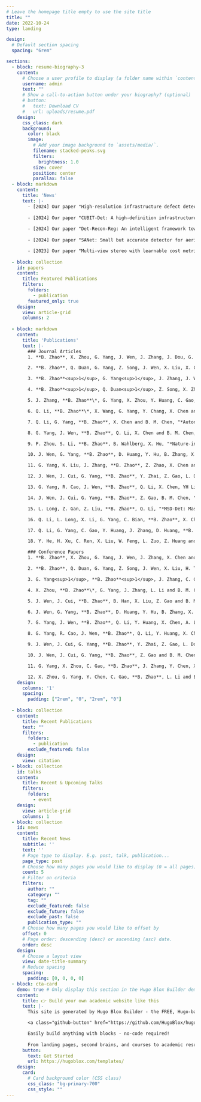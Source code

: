 ```yaml
---
# Leave the homepage title empty to use the site title
title: ""
date: 2022-10-24
type: landing

design:
  # Default section spacing
  spacing: "6rem"

sections:
  - block: resume-biography-3
    content:
      # Choose a user profile to display (a folder name within `content/authors/`)
      username: admin
      text: ""
      # Show a call-to-action button under your biography? (optional)
      # button:
      #   text: Download CV
      #   url: uploads/resume.pdf
    design:
      css_class: dark
      background:
        color: black
        image:
          # Add your image background to `assets/media/`.
          filename: stacked-peaks.svg
          filters:
            brightness: 1.0
          size: cover
          position: center
          parallax: false
  - block: markdown
    content:
      title: 'News'
      text: |-
        - [2024] Our paper "High-resolution infrastructure defect detection dataset sourced by unmanned systems and validated with deep learning approaches" is accepted to **Automation in Construction (AIC)**!
        
        - [2024] Our paper "CUBIT-Det: A high-definition infrastructure defect dataset fully evaluated with deep learning processes" is accepted to **IEEE International Conference on Control & Automation (ICCA)**!
        
        - [2024] Our paper "Det-Recon-Reg: An intelligent framework towards automated large-Scale infrastructure inspection" is accepted to **IEEE/RSJ International Conference on Intelligent Robots and Systems (IROS)**!
        
        - [2024] Our paper "SANet: Small but accurate detector for aerial flying object" is accepted to **IEEE International Conference on Robotics and Automation (ICRA)**!

        - [2023] Our paper "Multi-view stereo with learnable cost metric" is accepted to **IEEE/RSJ International Conference on Intelligent Robots and Systems (IROS)**!
  
  - block: collection
    id: papers
    content:
      title: Featured Publications
      filters:
        folders:
          - publication
        featured_only: true
    design:
      view: article-grid
      columns: 2
  
  - block: markdown
    content:
      title: 'Publications'
      text: |-
        ### Journal Articles
        1. **B. Zhao**, X. Zhou, G. Yang, J. Wen, J. Zhang, J. Dou, G. Li, X. Chen and B. M. Chen, "*High-resolution infrastructure defect detection dataset sourced by unmanned systems and validated with deep learning approaches*", **Automation in Construction (AIC)**, 2024.

        2. **B. Zhao**, Q. Duan, G. Yang, Z. Song, J. Wen, X. Liu, X. Chen and B. M. Chen, "*High-Performance Real-Time Defect Detector for UAV-Based Online Large-Scale Infrastructure Detection*", **IEEE Transactions on Automation Science and Engineering (T-ASE)**, 2024. (Under Review)

        3. **B. Zhao**<sup>1</sup>, G. Yang<sup>1</sup>, J. Zhang, J. Wen, X. Chen and B. M. Chen, "*Det-Recon-Reg: An Intelligent Framework Towards Automated Large-Scale Infrastructure Inspection*", **IEEE Transactions on Instrumentation and Measurement (T-IM)**, 2024. (Under Review) (<sup>1</sup>denotes co-first author)

        4. **B. Zhao**<sup>1</sup>, Q. Duan<sup>1</sup>, Z. Song, X. Zhang, X. Liu, X. Chen and B. M. Chen, "*VGS: Voxel Map based Surfel Gaussian Splatting for Scene Reconstruction*", **IEEE Transactions on Industrial Electronics (T-IE)**, 2024. (Under Review) (<sup>1</sup>denotes co-first author)

        5. J. Zhang, **B. Zhao**\*, G. Yang, X. Zhou, Y. Huang, C. Gao, X. Chen and B. M. Chen, "*Automated High-Precision Digital Twin Modeling of Building Façade Defects with Geobim-Assisted Registration*", **Advanced Engineering Informatics**, 2024. (Revised and Resubmitted) (\*denotes corresponding author)

        6. Q. Li, **B. Zhao**\*, X. Wang, G. Yang, Y. Chang, X. Chen and B. M. Chen, "*Autonomous Building Material Stock Estimation using 3D Modeling and Multilayer Perceptron: A Case of Hong Kong*", **Resources, Conservation & Recycling**, 2024. (Under Review) (\*denotes corresponding author)

        7. Q. Li, G. Yang, **B. Zhao**, X. Chen and B. M. Chen, "*Autonomous design framework for building integrated photovoltaics: data collection, 3D modeling, and deployment strategy*", **Applied Energy**, 2024.

        8. G. Yang, J. Wen, **B. Zhao**, Q. Li, X. Chen and B. M. Chen, "*Towards End-to-End Underwater Multi-View Stereo for Real-World Dense Scene Reconstruction*", **IEEE Transactions on Industrial Informatics (T-II)**, 2024. (Revised and Resubmitted)

        9. P. Zhou, S. Li, **B. Zhao**, B. Wahlberg, X. Hu, "*Nature-inspired dynamic control for pursuit-evasion of robots*", **Automatica**, 2024. (Under Review)

        10. J. Wen, G. Yang, **B. Zhao**, D. Huang, Y. Hu, B. Zhang, X. Chen and B. M. Chen, "*A semi-supervised domain-adaptive real-world underwater image enhancement method*", **IEEE Transactions on Circuits and Systems for Video Technology (T-CSVT)**, 2024. (Under Review)

        11. G. Yang, K. Liu, J. Zhang, **B. Zhao**, Z. Zhao, X. Chen and B. M. Chen, "*Datasets and processing methods for boosting visual inspection of civil infrastructure: A comprehensive review and case study on crack classifications, segmentation, and detection*", **Construction and Building Materials**, 2022.

        12. J. Wen, J. Cui, G. Yang, **B. Zhao**, Y. Zhai, Z. Gao, L. Dou and B. M. Chen, "*WaterFormer: Global-Local transformer for underwater image enhancement with environment adaptor*", **IEEE Robotics and Automation Magazine (RA-M)**, 2024.

        13. G. Yang, R. Cao, J. Wen, **B. Zhao**, Q. Li, X. Chen, YH Liu and B. M. Chen, "*Multi-View Stereo with Geometric Encoding for Large-Scale Dense Scene Reconstruction*", **IEEE Transactions on Automation Science and Engineering (T-ASE)**, 2024. (Under Review)

        14. J. Wen, J. Cui, G. Yang, **B. Zhao**, Z. Gao, B. M. Chen, "*Progressive Domain-Adaptive Underwater Object Detection Assisted with Underwater Image Enhancement*", **Engineering Applications of Artificial Intelligence (EAAI)**, 2024. (Under Review)

        15. L. Long, Z. Gan, Z. Liu, **B. Zhao**, Q. Li, "*MSD-Det: Masonry Structures Damage Detection Dataset for Preventive Conservation of Heritage*", **Journal of Cultural Heritage**, 2024. (Under Review)

        16. Q. Li, L. Long, X. Li, G. Yang, C. Bian, **B. Zhao**, X. Chen and Ben M. Chen, "*Life cycle cost analysis of circular photovoltaic façade in dense urban environment using 3D modeling*", **Renewable Energy**, 2024.

        17. Q. Li, G. Yang, C. Gao, Y. Huang, J. Zhang, D. Huang, **B. Zhao**, X. Chen and B. M. Chen, "*Single drone-based 3D reconstruction approach to improve public engagement in conservation of heritage buildings: A case of Hakka Tulou*", **Journal of Building Engineering**, 2024.

        18. Y. He, H. Xu, C. Ren, X. Liu, W. Feng, L. Zuo, Z. Huang and **B. Zhao**, "*Research status of preparation methods of multi-component high entropy alloy*", **Nonferrous Metals Engineering**, 2020.

        ### Conference Papers
        1. **B. Zhao**, X. Zhou, G. Yang, J. Wen, J. Zhang, X. Chen and B. M. Chen, "*CUBIT-Det: A high-definition infrastructure defect dataset fully evaluated with deep learning processes*", **IEEE International Conference on Control & Automation (ICCA)**, Reykjavík, Iceland, 2024.

        2. **B. Zhao**, Q. Duan, G. Yang, Z. Song, J. Wen, X. Liu, H. Tang, Q. Li, X. Chen and B. M. Chen, "*Lightweight yet High-Performance Defect Detector for UAV-Based Large-Scale Infrastructure Real-Time Inspection*", **IEEE International Conference on Robotics and Automation (ICRA)**, Atlanta, USA, 2025. (Under Review)

        3. G. Yang<sup>1</sup>, **B. Zhao**<sup>1</sup>, J. Zhang, C. Gao, Y. Huang, J. Wen, Q. Li, X. Chen and B. M. Chen, "*Det-Recon-Reg: An intelligent framework towards automated large-Scale infrastructure inspection*", **IEEE/RSJ International Conference on Intelligent Robots and Systems (IROS)**, Abu Dhabi, UAE, 2024. (<sup>1</sup>denotes co-first author)

        4. X. Zhou, **B. Zhao**\*, G. Yang, J. Zhang, L. Li and B. M. Chen, "*SANet: Small but accurate detector for aerial flying object*", **IEEE International Conference on Robotics and Automation (ICRA)**, Yokohama, Japan, 2024. (\*denotes corresponding author)

        5. J. Wen, J. Cui, **B. Zhao**, B. Han, X. Liu, Z. Gao and B. M. Chen, "*EnYOLO: A Real-Time Framework for Domain-Adaptive Underwater Object Detection with Image Enhancement*", **IEEE International Conference on Robotics and Automation (ICRA)**, Yokohama, Japan, 2024.

        6. J. Wen, G. Yang, **B. Zhao**, D. Huang, Y. Hu, B. Zhang, X. Chen and B. M. Chen, "*I2D-UIE: Alleviating Inter- and Intra-Domain Shifts for Real-world Underwater Image Enhancement*", **IEEE International Conference on Robotics and Automation (ICRA)**, Atlanta, USA, 2025. (Under Review)

        7. G. Yang, J. Wen, **B. Zhao**, Q. Li, Y. Huang, X. Chen, A. Lam, and B. M. Chen, "*End-to-End Underwater Multi-View Stereo for Dense Scene Reconstruction*", **IEEE International Conference on Robotics and Automation (ICRA)**, Atlanta, USA, 2025. (Under Review)

        8. G. Yang, R. Cao, J. Wen, **B. Zhao**, Q. Li, Y. Huang, X. Chen, A. Lam, YH Liu and B. M. Chen, "*Multi-View Stereo with Geometric Encoding for Dense Scene Reconstruction*", **IEEE International Conference on Robotics and Automation (ICRA)**, Atlanta, USA, 2025. (Under Review)

        9. J. Wen, J. Cui, G. Yang, **B. Zhao**, Y. Zhai, Z. Gao, L. Dou and B. M. Chen, "*WaterFormer: Global-Local transformer for underwater image enhancement with environment adaptor*", **IEEE/RSJ International Conference on Intelligent Robots and Systems (IROS)**, Abu Dhabi, UAE, 2024.

        10. J. Wen, J. Cui, G. Yang, **B. Zhao**, Z. Gao and B. M. Chen, "*Underwater object detection integrated with image enhancement*", **IEEE International Conference on Real-time Computing and Robotics (RCAR)**, Alesund, Norway, 2024.

        11. G. Yang, X. Zhou, C. Gao, **B. Zhao**, J. Zhang, Y. Chen, X. Chen and B. M. Chen, "*Multi-view stereo with learnable cost metric*", **IEEE/RSJ International Conference on Intelligent Robots and Systems (IROS)**, Detroit, Michigan, USA, 2023.

        12. X. Zhou, G. Yang, Y. Chen, C. Gao, **B. Zhao**, L. Li and B. M. Chen, "*ADMNet: Anti-drone real-time detection and monitoring*", **IEEE/RSJ International Conference on Intelligent Robots and Systems (IROS)**, Detroit, Michigan, USA, 2023.
    design:
      columns: '1'
      spacing:
        padding: ["2rem", "0", "2rem", "0"]
  
  - block: collection
    content:
      title: Recent Publications
      text: ""
      filters:
        folders:
          - publication
        exclude_featured: false
    design:
      view: citation
  - block: collection
    id: talks
    content:
      title: Recent & Upcoming Talks
      filters:
        folders:
          - event
    design:
      view: article-grid
      columns: 1
  - block: collection
    id: news
    content:
      title: Recent News
      subtitle: ''
      text: ''
      # Page type to display. E.g. post, talk, publication...
      page_type: post
      # Choose how many pages you would like to display (0 = all pages)
      count: 5
      # Filter on criteria
      filters:
        author: ""
        category: ""
        tag: ""
        exclude_featured: false
        exclude_future: false
        exclude_past: false
        publication_type: ""
      # Choose how many pages you would like to offset by
      offset: 0
      # Page order: descending (desc) or ascending (asc) date.
      order: desc
    design:
      # Choose a layout view
      view: date-title-summary
      # Reduce spacing
      spacing:
        padding: [0, 0, 0, 0]
  - block: cta-card
    demo: true # Only display this section in the Hugo Blox Builder demo site
    content:
      title: 👉 Build your own academic website like this
      text: |-
        This site is generated by Hugo Blox Builder - the FREE, Hugo-based open source website builder trusted by 250,000+ academics like you.

        <a class="github-button" href="https://github.com/HugoBlox/hugo-blox-builder" data-color-scheme="no-preference: light; light: light; dark: dark;" data-icon="octicon-star" data-size="large" data-show-count="true" aria-label="Star HugoBlox/hugo-blox-builder on GitHub">Star</a>

        Easily build anything with blocks - no-code required!
        
        From landing pages, second brains, and courses to academic resumés, conferences, and tech blogs.
      button:
        text: Get Started
        url: https://hugoblox.com/templates/
    design:
      card:
        # Card background color (CSS class)
        css_class: "bg-primary-700"
        css_style: ""
---
```

